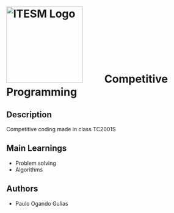 #  <img src="https://libreria-ditesa.com/media/catalog/category/pngwing.com.png" alt="ITESM Logo" style="float: center; margin-right: 50px;" width="200"/> Competitive Programming

## Description
Competitive coding made in class TC2001S

## Main Learnings 
* Problem solving
* Algorithms

## Authors
 * Paulo Ogando Gulias
